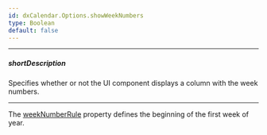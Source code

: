 ```yaml
---
id: dxCalendar.Options.showWeekNumbers
type: Boolean
default: false
---
```

---
##### shortDescription
Specifies whether or not the UI component displays a column with the week numbers.

---
The [weekNumberRule](/Documentation/ApiReference/UI_Components/dxCalendar/Configuration/#weekNumberRule) property defines the beginning of the first week of year.